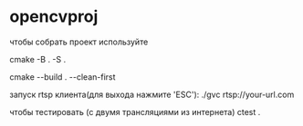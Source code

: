 # opencvproj
чтобы собрать проект используйте


cmake -B . -S .


cmake --build . --clean-first

запуск rtsp клиента(для выхода нажмите 'ESC'):
./gvc rtsp://your-url.com



чтобы тестировать (с двумя трансляциями из интернета)
ctest .
